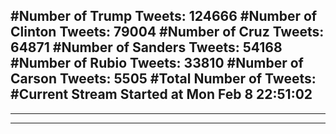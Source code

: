 #Number of Trump Tweets: 124666
#Number of Clinton Tweets: 79004
#Number of Cruz Tweets: 64871
#Number of Sanders Tweets: 54168
#Number of Rubio Tweets: 33810
#Number of Carson Tweets: 5505
#Total Number of Tweets:  
#Current Stream Started at Mon Feb  8 22:51:02
---
---
---
